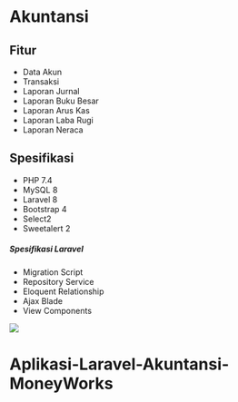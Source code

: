 # Akuntansi

## Fitur
- Data Akun
- Transaksi
- Laporan Jurnal
- Laporan Buku Besar
- Laporan Arus Kas
- Laporan Laba Rugi
- Laporan Neraca
 
## Spesifikasi
- PHP 7.4
- MySQL 8
- Laravel 8
- Bootstrap 4
- Select2
- Sweetalert 2
 
##### Spesifikasi Laravel
- Migration Script
- Repository Service
- Eloquent Relationship
- Ajax Blade
- View Components

![](https://renandatta.com/assets/file/dCKYpZHTTMIKphab_file.png)
# Aplikasi-Laravel-Akuntansi-MoneyWorks
